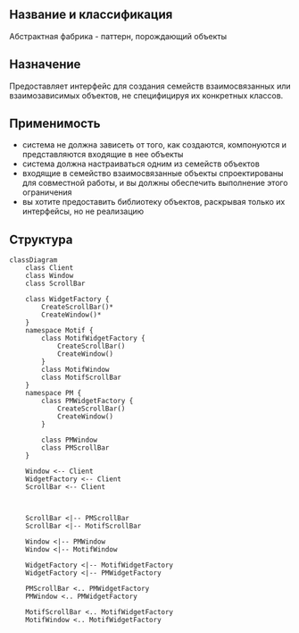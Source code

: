 ## Название и классификация
Абстрактная фабрика - паттерн, порождающий объекты
## Назначение
Предоставляет интерфейс для создания семейств взаимосвязанных или взаимозависимых объектов, не специфицируя их конкретных классов.
## Применимость
- система не должна зависеть от того, как создаются, компонуются и представляются входящие в нее объекты
- система должна настраиваться одним из семейств объектов
- входящие в семейство взаимосвязанные объекты спроектированы для совместной работы, и вы должны обеспечить выполнение этого ограничения
- вы хотите предоставить библиотеку объектов, раскрывая только их интерфейсы, но не реализацию
## Структура

```mermaid
classDiagram  
    class Client  
    class Window  
    class ScrollBar  
  
    class WidgetFactory {  
        CreateScrollBar()*  
        CreateWindow()*  
    }  
    namespace Motif {  
        class MotifWidgetFactory {  
            CreateScrollBar()  
            CreateWindow()  
        }  
        class MotifWindow  
        class MotifScrollBar  
    }  
    namespace PM {  
        class PMWidgetFactory {  
            CreateScrollBar()  
            CreateWindow()  
        }  
  
        class PMWindow  
        class PMScrollBar  
    }  
  
    Window <-- Client  
    WidgetFactory <-- Client  
    ScrollBar <-- Client  
  
  
  
    ScrollBar <|-- PMScrollBar  
    ScrollBar <|-- MotifScrollBar  
  
    Window <|-- PMWindow  
    Window <|-- MotifWindow  
  
    WidgetFactory <|-- MotifWidgetFactory  
    WidgetFactory <|-- PMWidgetFactory  
  
    PMScrollBar <.. PMWidgetFactory  
    PMWindow <.. PMWidgetFactory  
  
    MotifScrollBar <.. MotifWidgetFactory  
    MotifWindow <.. MotifWidgetFactory
```
